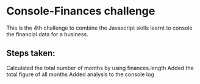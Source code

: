 # Console-Finances challenge

This is the 4th challenge to combine the Javascript skills learnt to console the financial data for a business.

## Steps taken:

Calculated the total number of months by using finances.length
Added the total figure of all months
Added analysis to the console log
